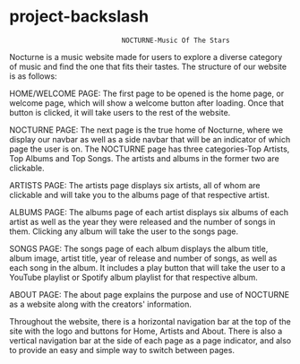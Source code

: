 # project-backslash

                                NOCTURNE-Music Of The Stars

Nocturne is a music website made for users to explore a diverse category of music and find the one that fits their tastes. The structure of our website is as follows:

HOME/WELCOME PAGE:
    The first page to be opened is the home page, or welcome page, which will show a welcome button after loading. Once that button is clicked, it will take users to the rest of the website.

NOCTURNE PAGE:
    The next page is the true home of Nocturne, where we display our navbar as well as a side navbar that will be an indicator of which page the user is on. The NOCTURNE page has three categories-Top Artists, Top Albums and Top Songs. The artists and albums in the former two are clickable.

ARTISTS PAGE:
    The artists page displays six artists, all of whom are clickable and will take you to the albums page of that respective artist.

ALBUMS PAGE:
    The albums page of each artist displays six albums of each artist as well as the year they were released and the number of songs in them. Clicking any album will take the user to the songs page.

SONGS PAGE:
    The songs page of each album displays the album title, album image, artist title, year of release and number of songs, as well as each song in the album. It includes a play button that will take the user to a YouTube playlist or Spotify album playlist for that respective album.

ABOUT PAGE:
    The about page explains the purpose and use of NOCTURNE as a website along with the creators' information.

Throughout the website, there is a horizontal navigation bar at the top of the site with the logo and buttons for Home, Artists and About. There is also a vertical navigation bar at the side of each page as a page indicator, and also to provide an easy and simple way to switch between pages.
